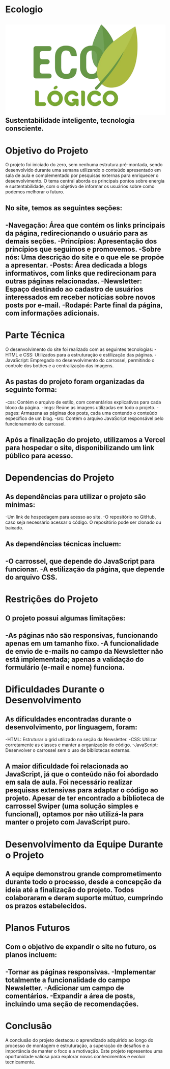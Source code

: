 # Ecologio 
![Logo do Projeto](./imgs/Logo%20principal.png)
Sustentabilidade inteligente, tecnologia consciente.
---

# Objetivo do Projeto

O projeto foi iniciado do zero, sem nenhuma estrutura pré-montada, sendo desenvolvido durante uma semana utilizando o conteúdo apresentado em sala de aula e complementado por pesquisas externas para enriquecer o desenvolvimento.
O tema central aborda os principais pontos sobre energia e sustentabilidade, com o objetivo de informar os usuários sobre como podemos melhorar o futuro.

## No site, temos as seguintes seções: 
-Navegação: Área que contém os links principais da página, redirecionando o usuário para as demais seções.
-Princípios: Apresentação dos princípios que seguimos e promovemos.
-Sobre nós: Uma descrição do site e o que ele se propõe a apresentar.
-Posts: Área dedicada a blogs informativos, com links que redirecionam para outras páginas relacionadas.
-Newsletter: Espaço destinado ao cadastro de usuários interessados em receber notícias sobre novos posts por e-mail.
-Rodapé: Parte final da página, com informações adicionais.
---


# Parte Técnica
O desenvolvimento do site foi realizado com as seguintes tecnologias:
-HTML e CSS: Utilizados para a estruturação e estilização das páginas.
-JavaScript: Empregado no desenvolvimento do carrossel, permitindo o controle dos botões e a centralização das imagens.

## As pastas do projeto foram organizadas da seguinte forma:
-css: Contém o arquivo de estilo, com comentários explicativos para cada bloco da página.
-imgs: Reúne as imagens utilizadas em todo o projeto.
-pages: Armazena as páginas dos posts, cada uma contendo o conteúdo específico de um blog.
-src: Contém o arquivo JavaScript responsável pelo funcionamento do carrossel.

Após a finalização do projeto, utilizamos a Vercel para hospedar o site, disponibilizando um link público para acesso.
---

# Dependencias do Projeto
##  As dependências para utilizar o projeto são mínimas:
-Um link de hospedagem para acesso ao site.
-O repositório no GitHub, caso seja necessário acessar o código. O repositório pode ser clonado ou baixado.
##  As dependências técnicas incluem:
-O carrossel, que depende do JavaScript para funcionar.
-A estilização da página, que depende do arquivo CSS.
---

# Restrições do Projeto
## O projeto possui algumas limitações:
-As páginas não são responsivas, funcionando apenas em um tamanho fixo.
-A funcionalidade de envio de e-mails no campo da Newsletter não está implementada; apenas a validação do formulário (e-mail e nome) funciona.
---

# Dificuldades Durante o Desenvolvimento
## As dificuldades encontradas durante o desenvolvimento, por linguagem, foram:
-HTML: Estruturar o grid utilizado na seção da Newsletter.
-CSS: Utilizar corretamente as classes e manter a organização do código.
-JavaScript: Desenvolver o carrossel sem o uso de bibliotecas externas.

A maior dificuldade foi relacionada ao JavaScript, já que o conteúdo não foi abordado em sala de aula. Foi necessário realizar pesquisas extensivas para adaptar o código ao projeto. Apesar de ter encontrado a biblioteca de carrossel Swiper (uma solução simples e funcional), optamos por não utilizá-la para manter o projeto com JavaScript puro.
---

# Desenvolvimento da Equipe Durante o Projeto
A equipe demonstrou grande comprometimento durante todo o processo, desde a concepção da ideia até a finalização do projeto. Todos colaboraram e deram suporte mútuo, cumprindo os prazos estabelecidos.
---

# Planos Futuros
## Com o objetivo de expandir o site no futuro, os planos incluem:
-Tornar as páginas responsivas.
-Implementar totalmente a funcionalidade do campo Newsletter.
-Adicionar um campo de comentários.
-Expandir a área de posts, incluindo uma seção de recomendações.
---

# Conclusão
A conclusão do projeto destacou o aprendizado adquirido ao longo do processo de montagem e estruturação, a superação de desafios e a importância de manter o foco e a motivação. Este projeto representou uma oportunidade valiosa para explorar novos conhecimentos e evoluir tecnicamente.